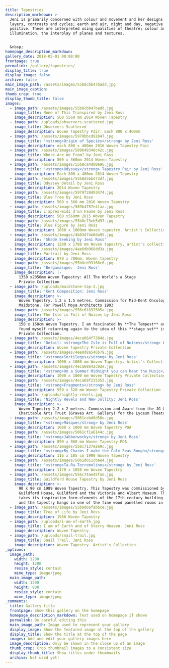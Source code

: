 ```yaml
---
title: Tapestries
description_markdown: >-
  Jeni is primarily concerned with colour and movement and her designs involve
  layers, contrasts and cycles; earth and air, night and day, negative and
  positive. These are interpreted using qualities of theatre; colour and
  illumination, the interplay of planes and textures.


  &nbsp;
homepage_description_markdown:
gallery_date: 2018-05-01 00:00:00
frontpage: true
permalink: /gallery/tapestries/
display_title: true
display_image: false
archive: false
main_image_path: /assets/images/55b8cbb47badd.jpg
main_image_caption:
thumb_crop: true
display_thumb_title: false
images:
  - image_path: /assets/images/55b8cbb47badd.jpg
    image_title: None of This Transpired by Jeni Ross
    image_description: 560 x560 mm 2014 Woven Tapestry
  - image_path: /uploads/observers-scattered.jpg
    image_title: Observers Scattered
    image_description: Woven Tapestry Pair. Each 800 x 400mm
  - image_path: /assets/images/5978bbcd92847.jpg
    image_title: '<strong>Origin of Species</strong> by Jeni Ross'
    image_description: each 800 x 400mm 2016 Woven Tapestry Pair
  - image_path: /assets/images/589b49348c42c.jpg
    image_title: Where Are We From? by Jeni Ross
    image_description: 560 x 560mm 2014 Woven Tapestry
  - image_path: /assets/images/55b8ca4d00e96.jpg
    image_title: '<strong>Odyssey</strong> Tapestry Pair by Jeni Ross'
    image_description: Each 800 x 400mm 2014 Woven Tapestry
  - image_path: /assets/images/55b8d3ebd73df.jpg
    image_title: Odyssey Detail by Jeni Ross
    image_description: 2014 Woven Tapestry
  - image_path: /assets/images/5979f28d93474.jpg
    image_title: Blue Tree by Jeni Ross
    image_description: 560 x 560 mm 2016 Woven Tapestry
  - image_path: /assets/images/589b4757e4faa.jpg
    image_title: L'apres-midi d'un Faune by Jeni Ross
    image_description: 560 x560mm 2015 Woven Tapestry
  - image_path: /assets/images/55b8c73eb5d97.jpg
    image_title: Blue Figure by Jeni Ross
    image_description: 1080 x 1000mm Woven tapestry. Artist's Collection
  - image_path: /assets/images/4b03d74e0da95.jpg
    image_title: 'Shade Seeking by Jeni Ross'
    image_description: 1200 x 1700 mm Woven tapestry, artist's collection . Exhibited at Woven  Image - Contemporary Tapestry Barbican Centre, London and UK Tour.
  - image_path: /assets/images/4ae6db968dd3a.jpg
    image_title: Portrait by Jeni Ross
    image_description: 870 x 780mm. Woven tapestry
  - image_path: /assets/images/55b8cd93160c6.jpg
    image_title: 'Bergamasque:  Jeni Ross'
    image_description: |-
      1350 x2050mm Woven Tapestry: All The World's a Stage
      Private Collection
  - image_path: /uploads/maidstone-tap-2.jpg
    image_title: 'Kent Composition: Jeni Ross'
    image_description: >-
      Woven Tapestry. 1.2 x 1.5 metres. Commission for Mid-Kent Oncology Centre,
      Maidstone. For Powell Moya Architects 1993
  - image_path: /assets/images/556c61837505a.jpg
    image_title: The Isle is Full of Noises by Jeni Ross
    image_description: >-
      150 x 168cm Woven Tapestry. I am fascinated by **The Tempest** and have
      found myself returning again to the idea of this **stage set** island.
      Private Collection.
  - image_path: /assets/images/4eca664f7384d.jpg
    image_title: 'Detail: <strong>The Isle is Full of Noises</strong> by Jeni Ross'
    image_description: Woven tapestry Private Collection
  - image_path: /assets/images/4ee0d8a546b79.jpg
    image_title: '<strong>Sortileges</strong> by Jeni Ross'
    image_description: 1000 x 1000 mm Woven Tapestry. Artist's Collection
  - image_path: /assets/images/4eca68642c92e.jpg
    image_title: '<strong>On a Summer Midnight you can hear the Music</strong> by Jeni Ross'
    image_description: 1000 x 1000 mm Woven Tapestry Private Collection
  - image_path: /assets/images/4eca69f235353.jpg
    image_title: '<strong>Fragments</strong> by Jeni Ross'
    image_description: 550 x 520 mm Woven Tapestry Private Collection
  - image_path: /uploads/nightly-revels.jpg
    image_title: 'Nightly Revels and New Jollity: Jeni Ross'
    image_description: >-
      Woven Tapestry 2.2 x 2 metres. Commission and Award from the JG Graves
      Charitable Arts Trust (Graves Art  Gallery) for the Lyceum Theatre, Sheffield. 1991
  - image_path: /assets/images/5061cebd8d58e.jpg
    image_title: '<strong>Masque</strong> by Jeni Ross'
    image_description: 1000 x 1000 mm Woven Tapestry POA
  - image_path: /assets/images/5061cf1a6144c.jpg
    image_title: '<strong>Jabberwocky</strong> by Jeni Ross'
    image_description: 890 x 860 mm Woven Tapestry POA
  - image_path: /assets/images/556c7137e2e9c.jpg
    image_title: '<strong>By Charms I make the Calm Seas Rough</strong> by Jeni Ross'
    image_description: 116 x 105 cm 1990 Woven Tapestry
  - image_path: /assets/images/5061d011cbae4.jpg
    image_title: '<strong>Ta-Ra-Torremolinos</strong> by Jeni Ross'
    image_description: 1170 x 1050 mm Woven Tapestry
  - image_path: /assets/images/556c74ae45fae.jpg
    image_title: Guildford House Tapestry by Jeni Ross
    image_description: >-
      90 x 90 cm 1989 Woven Tapestry. This Tapestry was commissioned by
      Guildford House, Guildford and the Victoria and Albert Museum. The design
      takes its inspiration form elements of the 17th century building itself
      and the tapestry hangs in one of the fine wood panelled rooms in this well  known High Street landmark.
  - image_path: /assets/images/55b8d66fabbce.jpg
    image_title: Tree of Life by Jeni Ross
    image_description: 1986 Woven Tapestry
  - image_path: /uploads/i-am-of-earth.jpg
    image_title: I am of Earth and of Starry Heaven. Jeni Ross
    image_description: Woven Tapestry.
  - image_path: /uploads/snail-trail.jpg
    image_title: Snail Trail. Jeni Ross
    image_description: Woven Tapestry. Artist's Collection.
_options:
  image_path:
    width: 1200
    height: 1200
    resize_style: contain
    mime_type: image/jpeg
  main_image_path:
    width: 1200
    height: 800
    resize_style: contain
    mime_type: image/jpeg
_comments:
  title: Gallery title
  frontpage: Show this gallery on the homepage
  homepage_description_markdown: Text used on homepage if shown
  permalink: Be careful editing this
  main_image_path: Image used to represent your gallery
  display_image: Show the featured image at the top of the gallery
  display_title: Show the title at the top of the page
  images: Add and edit your gallery images here
  image_description: Only be shown in the close up of an image
  thumb_crop: Crop thumbnail images to a consistent size
  display_thumb_title: Show titles under thumbnails
  archive: Not used yet!
---
```


